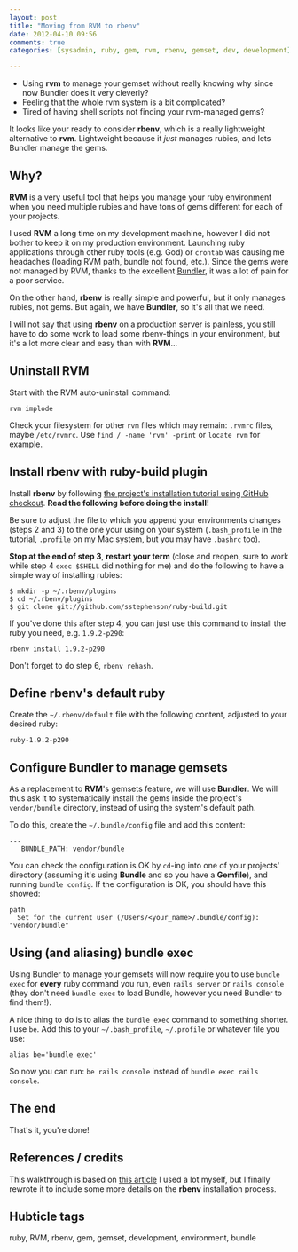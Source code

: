 ```yaml
---
layout: post
title: "Moving from RVM to rbenv"
date: 2012-04-10 09:56
comments: true
categories: [sysadmin, ruby, gem, rvm, rbenv, gemset, dev, development]

---
```


* Using **rvm** to manage your gemset without really knowing why since now Bundler does it very cleverly?
* Feeling that the whole rvm system is a bit complicated?
* Tired of having shell scripts not finding your rvm-managed gems?

It looks like your ready to consider **rbenv**, which is a really lightweight alternative to **rvm**. Lightweight because it *just* manages rubies, and lets Bundler manage the gems.

<!-- more -->

## Why?

**RVM** is a very useful tool that helps you manage your ruby environment when you need multiple rubies and have tons of gems different for each of your projects.

I used **RVM** a long time on my development machine, however I did not bother to keep it on my production environment. Launching ruby applications through other ruby tools (e.g. God) or `crontab` was causing me headaches (loading RVM path, bundle not found, etc.). Since the gems were not managed by RVM, thanks to the excellent [Bundler](http://gembundler.com/), it was a lot of pain for a poor service.

On the other hand, **rbenv** is really simple and powerful, but it only manages rubies, not gems. But again, we have **Bundler**, so it's all that we need.

I will not say that using **rbenv** on a production server is painless, you still have to do some work to load some rbenv-things in your environment, but it's a lot more clear and easy than with **RVM**...

## Uninstall RVM

Start with the RVM auto-uninstall command:

    rvm implode
    
Check your filesystem for other `rvm` files which may remain: `.rvmrc` files, maybe `/etc/rvmrc`. Use `find / -name 'rvm' -print` or `locate rvm` for example.

## Install rbenv with ruby-build plugin

Install **rbenv** by following [the project's installation tutorial using GitHub checkout](https://github.com/sstephenson/rbenv#section_2.1). **Read the following before doing the install!**

Be sure to adjust the file to which you append your environments changes (steps 2 and 3) to the one your using on your system (`.bash_profile` in the tutorial, `.profile` on my Mac system, but you may have `.bashrc` too).

**Stop at the end of step 3**, **restart your term** (close and reopen, sure to work while step 4 `exec $SHELL` did nothing for me) and do the following to have a simple way of installing rubies:

    $ mkdir -p ~/.rbenv/plugins
    $ cd ~/.rbenv/plugins
    $ git clone git://github.com/sstephenson/ruby-build.git

If you've done this after step 4, you can just use this command to install the ruby you need, e.g. `1.9.2-p290`:

    rbenv install 1.9.2-p290

Don't forget to do step 6, `rbenv rehash`.

## Define rbenv's default ruby

Create the `~/.rbenv/default` file with the following content, adjusted to your desired ruby:

    ruby-1.9.2-p290
    
## Configure Bundler to manage gemsets

As a replacement to **RVM**'s gemsets feature, we will use **Bundler**. We will thus ask it to systematically install the gems inside the project's `vendor/bundle` directory, instead of using the system's default path.

To do this, create the `~/.bundle/config` file and add this content:

    ---
       BUNDLE_PATH: vendor/bundle
       
You can check the configuration is OK by `cd`-ing into one of your projects' directory (assuming it's using **Bundle** and so you have a **Gemfile**), and running `bundle config`. If the configuration is OK, you should have this showed:

    path
      Set for the current user (/Users/<your_name>/.bundle/config): "vendor/bundle"
      
## Using (and aliasing) bundle exec

Using Bundler to manage your gemsets will now require you to use `bundle exec` for **every** ruby command you run, even `rails server` or `rails console` (they don't need `bundle exec` to load Bundle, however you need Bundler to find them!).

A nice thing to do is to alias the `bundle exec` command to something shorter. I use `be`. Add this to your `~/.bash_profile`, `~/.profile` or whatever file you use:

    alias be='bundle exec'

So now you can run: `be rails console` instead of `bundle exec rails console`.

## The end

That's it, you're done!

## References / credits
This walkthrough is based on [this article](http://snippets.aktagon.com/snippets/532-How-to-migrate-from-rvm-to-rbenv) I used a lot myself, but I finally rewrote it to include some more details on the **rbenv** installation process.

## Hubticle tags

ruby, RVM, rbenv, gem, gemset, development, environment, bundle